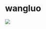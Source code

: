 # wangluo
[![](https://jitpack.io/v/zhaichenxiao-github/wangluo.svg)](https://jitpack.io/#zhaichenxiao-github/wangluo)
